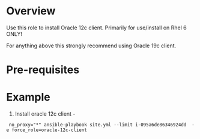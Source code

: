 # Overview

Use this role to install Oracle 12c client. Primarily for use/install on Rhel 6 ONLY!

For anything above this strongly recommend using Oracle 19c client.

# Pre-requisites


# Example

1. Install oracle 12c client -

```
 no_proxy="*" ansible-playbook site.yml --limit i-095a6de86346924dd  -e force_role=oracle-12c-client
